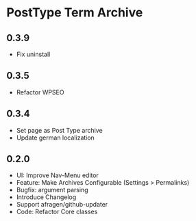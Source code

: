 PostType Term Archive
=====================

0.3.9
-----
 - Fix uninstall

0.3.5
-----
 - Refactor WPSEO

0.3.4
-----
 - Set page as Post Type archive
 - Update german localization

0.2.0
-----
 - UI: Improve Nav-Menu editor
 - Feature: Make Archives Configurable (Settings > Permalinks)
 - Bugfix: argument parsing
 - Introduce Changelog
 - Support afragen/github-updater
 - Code: Refactor Core classes
